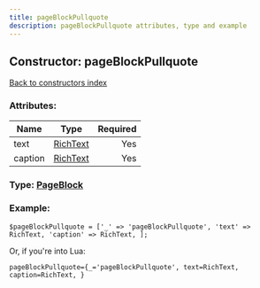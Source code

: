 ```yaml
---
title: pageBlockPullquote
description: pageBlockPullquote attributes, type and example
---
```

## Constructor: pageBlockPullquote  
[Back to constructors index](index.md)



### Attributes:

| Name     |    Type       | Required |
|----------|:-------------:|---------:|
|text|[RichText](../types/RichText.md) | Yes|
|caption|[RichText](../types/RichText.md) | Yes|



### Type: [PageBlock](../types/PageBlock.md)


### Example:

```
$pageBlockPullquote = ['_' => 'pageBlockPullquote', 'text' => RichText, 'caption' => RichText, ];
```  

Or, if you're into Lua:  


```
pageBlockPullquote={_='pageBlockPullquote', text=RichText, caption=RichText, }

```


